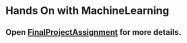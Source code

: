 # Hands On with MachineLearning

## Open [FinalProjectAssignment](https://github.com/Shritesh99/MachineLearningHandsOn/blob/master/FinalProjectAssignment.ipynb) for more details.
